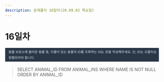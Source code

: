 ```yaml
---
description: 문제풀이 16일차(20.09.03 목요일)
---
```


# 16일차

![](../../.gitbook/assets/image%20%28101%29.png)

> SELECT ANIMAL\_ID FROM ANIMAL\_INS WHERE NAME IS NOT NULL ORDER BY ANIMAL\_ID

